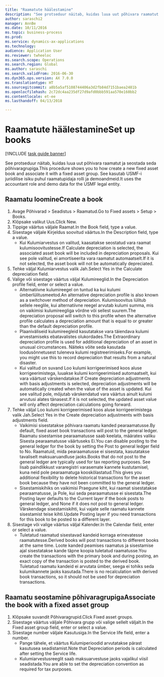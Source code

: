 ```yaml
--- 
title: "Raamatute häälestamine"
description: "See protseduur näitab, kuidas luua uut põhivara raamatut ja seostada seda põhivaragrupiga."
author: saraschi2
manager: AnnBe
ms.date: 10/11/2016
ms.topic: business-process
ms.prod: 
ms.service: dynamics-ax-applications
ms.technology: 
audience: Application User
ms.reviewer: twheeloc
ms.search.scope: Operations
ms.search.region: Global
ms.author: saraschi
ms.search.validFrom: 2016-06-30
ms.dyn365.ops.version: AX 7.0.0
ms.translationtype: HT
ms.sourcegitcommit: a8b5a5af5108744406a3d2fb84d7151baea2481b
ms.openlocfilehash: 2c72dc4aa235df27d9afd0bbb591aa570e160bb2
ms.contentlocale: et-ee
ms.lasthandoff: 04/13/2018

---
```

# <a name="set-up-books"></a><span data-ttu-id="62d91-103">Raamatute häälestamine</span><span class="sxs-lookup"><span data-stu-id="62d91-103">Set up books</span></span>

[!INCLUDE [task guide banner](../../includes/task-guide-banner.md)]

<span data-ttu-id="62d91-104">See protseduur näitab, kuidas luua uut põhivara raamatut ja seostada seda põhivaragrupiga.</span><span class="sxs-lookup"><span data-stu-id="62d91-104">This procedure shows you to how create a new fixed asset book and associate it with a fixed asset group.</span></span> <span data-ttu-id="62d91-105">See kasutab USMF-i juriidilise isiku puhul raamatupidaja rolli ja demoandmeid.</span><span class="sxs-lookup"><span data-stu-id="62d91-105">It uses the accountant role and demo data for the USMF legal entity.</span></span>


## <a name="create-a-book"></a><span data-ttu-id="62d91-106">Raamatu loomine</span><span class="sxs-lookup"><span data-stu-id="62d91-106">Create a book</span></span>
1. <span data-ttu-id="62d91-107">Avage Põhivarad > Seadistus > Raamatud.</span><span class="sxs-lookup"><span data-stu-id="62d91-107">Go to Fixed assets > Setup > Books.</span></span>
2. <span data-ttu-id="62d91-108">Klõpsake valikut Uus.</span><span class="sxs-lookup"><span data-stu-id="62d91-108">Click New.</span></span>
3. <span data-ttu-id="62d91-109">Tippige väärtus väljale Raamat.</span><span class="sxs-lookup"><span data-stu-id="62d91-109">In the Book field, type a value.</span></span>
4. <span data-ttu-id="62d91-110">Sisestage väljale Kirjeldus soovitud väärtus.</span><span class="sxs-lookup"><span data-stu-id="62d91-110">In the Description field, type a value.</span></span>
    * <span data-ttu-id="62d91-111">Kui Kulumiarvestus on valitud, kaasatakse seostatud vara raamat kulumisoovitustesse.</span><span class="sxs-lookup"><span data-stu-id="62d91-111">If Calculate depreciation is selected, the associated asset book will be included in depreciation proposals.</span></span> <span data-ttu-id="62d91-112">Kui see pole valitud, ei amortiseerita vara raamatut automaatselt.</span><span class="sxs-lookup"><span data-stu-id="62d91-112">If it is not selected, the asset book will not be automatically depreciated.</span></span>  
5. <span data-ttu-id="62d91-113">Tehke väljal Kulumiarvestus valik Jah.</span><span class="sxs-lookup"><span data-stu-id="62d91-113">Select Yes in the Calculate depreciation field.</span></span>
6. <span data-ttu-id="62d91-114">Valige või sisestage väärtus väljal Kulumireeglid.</span><span class="sxs-lookup"><span data-stu-id="62d91-114">In the Depreciation profile field, enter or select a value.</span></span>
    * <span data-ttu-id="62d91-115">Alternatiivne kulumireegel on tuntud ka kui kulumi ümberlülitusmeetod.</span><span class="sxs-lookup"><span data-stu-id="62d91-115">An alternative depreciation profile is also known as a switchover method of depreciation.</span></span> <span data-ttu-id="62d91-116">Kulumisoovitus lülitub sellele reeglile, kui alternatiivne reegel arvutab kulumi summa, mis on vaikimisi kulumireegliga võrdne või sellest suurem.</span><span class="sxs-lookup"><span data-stu-id="62d91-116">The depreciation proposal will switch to this profile when the alternative profile calculates a depreciation amount that is equal to or greater than the default depreciation profile.</span></span>  
    * <span data-ttu-id="62d91-117">Plaaniväliseid kulumireegleid kasutatakse vara täiendava kulumi arvestamiseks ebatavalistes olukordades.</span><span class="sxs-lookup"><span data-stu-id="62d91-117">The Extraordinary depreciation profile is used for additional depreciation of an asset in unusual circumstances.</span></span> <span data-ttu-id="62d91-118">Näiteks võite seda kasutada loodusõnnetusest tuleneva kulumi registreerimiseks.</span><span class="sxs-lookup"><span data-stu-id="62d91-118">For example, you might use this to record depreciation that results from a natural disaster.</span></span>  
    * <span data-ttu-id="62d91-119">Kui valitud on suvand Loo kulumi korrigeerimised koos aluse korrigeerimistega, luuakse kulumi korrigeerimised automaatselt, kui vara väärtust värskendatakse.</span><span class="sxs-lookup"><span data-stu-id="62d91-119">If Create depreciation adjustments with basis adjustments is selected, depreciation adjustments will be automatically created when the value of the asset is updated.</span></span> <span data-ttu-id="62d91-120">Kui see valitud pole, mõjutab värskendatud vara väärtus ainult kulumi arvutusi alates tänasest.</span><span class="sxs-lookup"><span data-stu-id="62d91-120">If it is not selected, the updated asset value will only affect depreciation calculations going forward.</span></span>  
7. <span data-ttu-id="62d91-121">Tehke väljal Loo kulumi korrigeerimised koos aluse korrigeerimistega valik Jah.</span><span class="sxs-lookup"><span data-stu-id="62d91-121">Select Yes in the Create depreciation adjustments with basis adjustments field.</span></span>
    * <span data-ttu-id="62d91-122">Vaikimisi sisestatakse põhivara raamatu kanded pearaamatusse.</span><span class="sxs-lookup"><span data-stu-id="62d91-122">By default, fixed asset book transactions will post to the general ledger.</span></span> <span data-ttu-id="62d91-123">Raamatu sisestamise pearaamatusse saab keelata, määrates valiku Sisesta pearaamatusse väärtuseks Ei.</span><span class="sxs-lookup"><span data-stu-id="62d91-123">You can disable posting to the general ledger for the book by setting the Post to general ledger field to No.</span></span> <span data-ttu-id="62d91-124">Raamatuid, mida pearaamatusse ei sisestata, kasutatakse tavaliselt maksuaruandluse jaoks.</span><span class="sxs-lookup"><span data-stu-id="62d91-124">Books that do not post to the general ledger are typically used for tax reporting purposes.</span></span> <span data-ttu-id="62d91-125">See lisab paindlikkust vararegistri varasemate kannete kustutamisel, kuna neid pole pearaamatuga kooskõlastatud.</span><span class="sxs-lookup"><span data-stu-id="62d91-125">This gives you additional flexibility to delete historical transactions for the asset book because they have not been committed to the general ledger.</span></span>  
    * <span data-ttu-id="62d91-126">Sisestamiskihiks on vaikimisi Praegune kiht, kui raamat sisestatakse pearaamatusse, ja Pole, kui seda pearaamatusse ei sisestata.</span><span class="sxs-lookup"><span data-stu-id="62d91-126">The Posting layer defaults to the Current layer if the book posts to general ledger, and None if it does not post to general ledger.</span></span> <span data-ttu-id="62d91-127">Värskendage sisestamiskihti, kui vajate selle raamatu kannete sisestamist teise kihti.</span><span class="sxs-lookup"><span data-stu-id="62d91-127">Update Posting layer if you need transactions for this book to be posted to a different layer.</span></span>  
8. <span data-ttu-id="62d91-128">Sisestage või valige väärtus väljal Kalender.</span><span class="sxs-lookup"><span data-stu-id="62d91-128">In the Calendar field, enter or select a value.</span></span>
    * <span data-ttu-id="62d91-129">Tuletatud raamatud sisestavad kandeid korraga erinevatesse raamatutesse.</span><span class="sxs-lookup"><span data-stu-id="62d91-129">Derived books will post transactions to different books at the same time.</span></span> <span data-ttu-id="62d91-130">Loote kanded peamises raamatus ja sisestamise ajal sisestatakse kande täpne koopia tuletatud raamatusse.</span><span class="sxs-lookup"><span data-stu-id="62d91-130">You create the transactions with the primary book and during posting, an exact copy of the transaction is posted to the derived book.</span></span> <span data-ttu-id="62d91-131">Tuletatud raamatu kandeid ei arvutata ümber, seega ei tohiks seda kulumikannete jaoks kasutada.</span><span class="sxs-lookup"><span data-stu-id="62d91-131">There is no recalculation with derived book transactions, so it should not be used for depreciation transactions.</span></span>  

## <a name="associate-the-book-with-a-fixed-asset-group"></a><span data-ttu-id="62d91-132">Raamatu seostamine põhivaragrupiga</span><span class="sxs-lookup"><span data-stu-id="62d91-132">Associate the book with a fixed asset group</span></span>
1. <span data-ttu-id="62d91-133">Klõpsake suvandit Põhivaragrupid.</span><span class="sxs-lookup"><span data-stu-id="62d91-133">Click Fixed asset groups.</span></span>
2. <span data-ttu-id="62d91-134">Sisestage väärtus väljale Põhivara grupp või valige sellelt väljalt.</span><span class="sxs-lookup"><span data-stu-id="62d91-134">In the Fixed asset group field, enter or select a value.</span></span>
3. <span data-ttu-id="62d91-135">Sisestage number väljale Kasutusiga.</span><span class="sxs-lookup"><span data-stu-id="62d91-135">In the Service life field, enter a number.</span></span>
    * <span data-ttu-id="62d91-136">Pange tähele, et väärtus Kulumiperioodid arvutatakse pärast kasutusea seadistamist.</span><span class="sxs-lookup"><span data-stu-id="62d91-136">Note that Depreciation periods is calculated after setting the Service life.</span></span>  
    * <span data-ttu-id="62d91-137">Kulumiarvestusreeglit saab maksuarvestuse jaoks vajalikul viisil seadistada.</span><span class="sxs-lookup"><span data-stu-id="62d91-137">You are able to set the depreciation convention as required for tax purposes.</span></span>  


